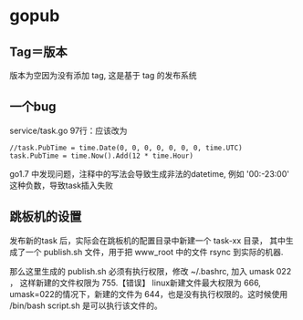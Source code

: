 # gopub

## Tag＝版本
版本为空因为没有添加 tag, 这是基于 tag 的发布系统

## 一个bug
service/task.go 97行：应该改为

```
//task.PubTime = time.Date(0, 0, 0, 0, 0, 0, 0, time.UTC)
task.PubTime = time.Now().Add(12 * time.Hour)
```
go1.7 中发现问题，注释中的写法会导致生成非法的datetime, 例如 '00:-23:00' 这种负数，导致task插入失败


## 跳板机的设置
发布新的task 后，实际会在跳板机的配置目录中新建一个 task-xx 目录， 其中生成了一个 publish.sh 文件，用于把 www_root 中的文件 rsync 到实际的机器.

那么这里生成的 publish.sh 必须有执行权限，修改 ~/.bashrc, 加入 umask 022 ， 这样新建的文件权限为 755.【错误】
linux新建文件最大权限为 666, umask=022的情况下，新建的文件为 644，也是没有执行权限的。这时候使用 /bin/bash script.sh 是可以执行该文件的。

